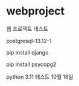 # webproject
웹 프로젝트 테스트

postgresql-13.12-1

pip install django

pip install psycopg2

python 3.11
테스트 10월 16일
